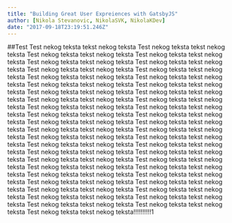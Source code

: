 ```yaml
---
title: "Building Great User Expreiences with GatsbyJS"
author: [Nikola Stevanovic, NikolaSVK, NikolaKDev]
date: "2017-09-18T23:19:51.246Z"
---
```


##Test
Test nekog teksta tekst nekog teksta Test nekog teksta tekst nekog teksta Test nekog teksta tekst nekog teksta Test nekog teksta tekst nekog teksta Test nekog teksta tekst nekog teksta Test nekog teksta tekst nekog teksta Test nekog teksta tekst nekog teksta Test nekog teksta tekst nekog teksta Test nekog teksta tekst nekog teksta Test nekog teksta tekst nekog teksta Test nekog teksta tekst nekog teksta Test nekog teksta tekst nekog teksta Test nekog teksta tekst nekog teksta Test nekog teksta tekst nekog teksta Test nekog teksta tekst nekog teksta Test nekog teksta tekst nekog teksta Test nekog teksta tekst nekog teksta Test nekog teksta tekst nekog teksta Test nekog teksta tekst nekog teksta Test nekog teksta tekst nekog teksta Test nekog teksta tekst nekog teksta Test nekog teksta tekst nekog teksta Test nekog teksta tekst nekog teksta Test nekog teksta tekst nekog teksta Test nekog teksta tekst nekog teksta Test nekog teksta tekst nekog teksta Test nekog teksta tekst nekog teksta Test nekog teksta tekst nekog teksta Test nekog teksta tekst nekog teksta Test nekog teksta tekst nekog teksta Test nekog teksta tekst nekog teksta Test nekog teksta tekst nekog teksta Test nekog teksta tekst nekog teksta Test nekog teksta tekst nekog teksta Test nekog teksta tekst nekog teksta Test nekog teksta tekst nekog teksta Test nekog teksta tekst nekog teksta Test nekog teksta tekst nekog teksta Test nekog teksta tekst nekog teksta Test nekog teksta tekst nekog teksta Test nekog teksta tekst nekog teksta Test nekog teksta tekst nekog teksta Test nekog teksta tekst nekog teksta Test nekog teksta tekst nekog teksta Test nekog teksta tekst nekog teksta!!!!!!!!!!1

